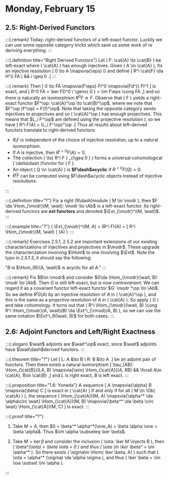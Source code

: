 # Monday, February 15


## 2.5: Right-Derived Functors

:::{.remark}
Today: right-derived functors of a left-exact functor.
Luckily we can use some opposite category tricks which save us some work of re deriving everything.
:::

:::{.definition title="Right Derived Functors"}
Let \( F: \cat{A} \to \cat{B}  \) be left-exact where \( \cat{A} \) has enough injectives.
Given \( A \in \cat{A} \), fix an injective resolution \( 0 \to A \mapsvia{\eps} I\) and define
\[
R^i \cat{F} \da H^i( FA ) && i \geq 0 
.\]
:::

:::{.remark}
Then 
\[
0 \to FA \mapsvia{F\eps} FI^0 \mapsvia{Fd^)} FI^1
\]
is exact,
and 
\[
R^0 FA = \ker FD^0 / \gens{ 0 } = \im F\eps \cong FA
,\]
and so there is naturally an isomorphism $R^0 F \cong F$.
Observe that \( F \) yields a right-exact functor $F^\op: \cat{A}^\op \to \cat{B}^\op$, where we note that $F^\op (f^\op) = F(f)^\op$.
Note that taking the opposite category sends injectives to projectives and so \( \cat{A}^\op \) has enough projectives.
This means that $L_i F^\op$ are defined using the projective resolution $I$, so we have
\[
R^i F(A) = (L_i F^\op)^\op
.\]
Thus all results about left-derived functors translate to right-derived functors:

- $R_i F$ is independent of the choice of injective resolution, up to a natural isomorphism.
- If $A$ is injective, then $R^{i>0} F(A) = 0$.
- The collection \( \ts{ R^i F } _{i\geq 0 } \) forms a universal cohomological \( \delta\dash \)functor for \( F \).
- An object \( Q \in \cat{A} \) is **$F\dash$acyclic** if $R^{>0}F(Q) = 0$.
- $R^iF$ can be computed using $F\dash$acyclic objects instead of injective resolutions.

:::

:::{.definition title="?"}
Fix a right \(R\dash\)module \( M \in \modr \), then $F \da \Hom_{\modr}(M, \wait): \modr \to \Ab$ is a left-exact functor.
Its right-derived functors are **ext functors** and denoted $\Ext_{\modr}^i(M, \wait)$.
:::

:::{.example title="?"}
\( \Ext_{\modr}^i(M, A) = (R^i F)(A) = [ R^i \Hom_{\modr}(M, \wait) ] (A) \).
:::

:::{.remark}
Exercises 2.5.1, 2.5.2 are important extensions of our existing characterizations of injectives and projectives in $\modr$.
These upgrade the characterization involving $\Hom$ to one involving $\Ext$.
Note the typo in 2.5.1.3, it should say the following:

"$B$ is $\Hom_{R}(A, \wait)$ is acyclic for all $A$."
:::

:::{.remark}
Fix $B\in \modr$ and consider $G\da \Hom_{\modr}(\wait, B): \modr \to \Ab$.
Then $G$ is still left-exact, but is now *contravariant*.
We can regard it as a covariant functor left-exact functor $G: \modr ^\op \to \Ab$.
So we define $R^i G(A)$ by an injective resolution of $A$ in \( \cat{A}^\op \), and this is the same as a projective resolution of $A$ in \( \cat{A} \).
So apply \( G \) and take cohomology.
It turns out that \( R^i \Hom_{\modr}(\wait, B) \cong R^i \Hom_{\modr}(A, \wait)(B) \da \Ext^i_{\rmod}(A, B) \), so we can use the same notation $\Ext^i_R(\wait, B)$ for both cases.
:::

## 2.6: Adjoint Functors and Left/Right Exactness


:::{.slogan}
$\wait$ adjoints are $\wait^\op$ exact, since $\wait$ adjoints have $\wait\dash$derived functors.
:::


:::{.theorem title="?"}
Let 
\[
L: A &\to B \\
R: B &\to A 
.\]
be an adjoint pair of functors.
Then there exists a natural isomorphism
\[
\tau_{AB}: \Hom_{\cat{B}}(LA, B) \mapsvia{\sim} \Hom_{\cat{A}}(A, RB) && \forall A\in \cat{A}, B\in \cat{B}
,\]
and $L$ is right exact, $B$ is left exact.
:::


:::{.proposition title="1.6: Yoneda"}
A sequence
\[
A \mapsvia{\alpha} B \mapsvia{\beta} C
\]
is exact in \( \cat{A} \) if and only if for all \( M \in \Ob( \cat{A} ) \), the sequence
\[
\Hom_{\cat{A})(M, A)
\mapsvia{\alpha^* \da \alpha\circ \wait} 
\Hom_{\cat{A})(M, B)
\mapsvia{\beta^* \da \beta \circ \wait} 
\Hom_{\cat{A})(M, C)
\]
is exact.
:::


:::{.proof title="?"}

1. Take $M=A$, then $0 = \beta^* \alpha^*(\one_A) = \beta \alpha \one = \beta \alpha$.
  Thus $\im \alpha \subseteq \ker \beta$.

2. Take $M = \ker \beta$ and consider the inclusion \( \iota: \ker M \injects B \), then \( \beta^*(\iota) = \beta \iota = 0 \) and thus \( \iota \in \ker \beta^* = \im \alpha^* \).
  So there exists \( \sigma\in \Hom( \ker \beta, A) \) such that \( \iota = \alpha^* (\sigma) \da \alpha \sigma \), and thus \( \ker \beta = \im \ioa \subset \im \alpha \).

:::










